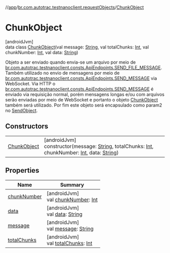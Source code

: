 //[app](../../../index.md)/[br.com.autotrac.testnanoclient.requestObjects](../index.md)/[ChunkObject](index.md)

# ChunkObject

[androidJvm]\
data class [ChunkObject](index.md)(val message: [String](https://kotlinlang.org/api/latest/jvm/stdlib/kotlin/-string/index.html), val totalChunks: [Int](https://kotlinlang.org/api/latest/jvm/stdlib/kotlin/-int/index.html), val chunkNumber: [Int](https://kotlinlang.org/api/latest/jvm/stdlib/kotlin/-int/index.html), val data: [String](https://kotlinlang.org/api/latest/jvm/stdlib/kotlin/-string/index.html))

Objeto a ser enviado quando envia-se um arquivo por meio de [br.com.autotrac.testnanoclient.consts.ApiEndpoints.SEND_FILE_MESSAGE](../../br.com.autotrac.testnanoclient.consts/-api-endpoints/-s-e-n-d_-f-i-l-e_-m-e-s-s-a-g-e.md). Também utilizado no envio de mensagens por meio de [br.com.autotrac.testnanoclient.consts.ApiEndpoints.SEND_MESSAGE](../../br.com.autotrac.testnanoclient.consts/-api-endpoints/-s-e-n-d_-m-e-s-s-a-g-e.md) via WebSocket. Via HTTP o [br.com.autotrac.testnanoclient.consts.ApiEndpoints.SEND_MESSAGE](../../br.com.autotrac.testnanoclient.consts/-api-endpoints/-s-e-n-d_-m-e-s-s-a-g-e.md) é enviado via requisição normal, porém mensagens longas e/ou com arquivos serão enviadas por meio de WebSocket e portanto o objeto [ChunkObject](index.md) também será utilizado. Por fim este objeto será encapsulado como param2 no [SendObject](../-send-object/index.md).

## Constructors

| | |
|---|---|
| [ChunkObject](-chunk-object.md) | [androidJvm]<br>constructor(message: [String](https://kotlinlang.org/api/latest/jvm/stdlib/kotlin/-string/index.html), totalChunks: [Int](https://kotlinlang.org/api/latest/jvm/stdlib/kotlin/-int/index.html), chunkNumber: [Int](https://kotlinlang.org/api/latest/jvm/stdlib/kotlin/-int/index.html), data: [String](https://kotlinlang.org/api/latest/jvm/stdlib/kotlin/-string/index.html)) |

## Properties

| Name | Summary |
|---|---|
| [chunkNumber](chunk-number.md) | [androidJvm]<br>val [chunkNumber](chunk-number.md): [Int](https://kotlinlang.org/api/latest/jvm/stdlib/kotlin/-int/index.html) |
| [data](data.md) | [androidJvm]<br>val [data](data.md): [String](https://kotlinlang.org/api/latest/jvm/stdlib/kotlin/-string/index.html) |
| [message](message.md) | [androidJvm]<br>val [message](message.md): [String](https://kotlinlang.org/api/latest/jvm/stdlib/kotlin/-string/index.html) |
| [totalChunks](total-chunks.md) | [androidJvm]<br>val [totalChunks](total-chunks.md): [Int](https://kotlinlang.org/api/latest/jvm/stdlib/kotlin/-int/index.html) |
